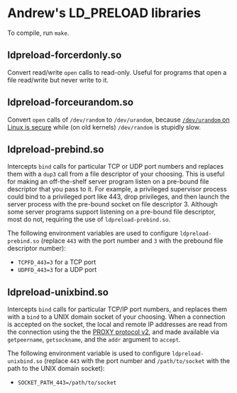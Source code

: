 # Andrew's LD_PRELOAD libraries

To compile, run `make`.

## ldpreload-forcerdonly.so

Convert read/write `open` calls to read-only.  Useful for programs that open a file read/write but never write to it.

## ldpreload-forceurandom.so

Convert `open` calls of `/dev/random` to `/dev/urandom`, because [`/dev/urandom` on Linux is secure](https://www.2uo.de/myths-about-urandom/) while (on old kernels) `/dev/random` is stupidly slow.

## ldpreload-prebind.so

Intercepts `bind` calls for particular TCP or UDP port numbers and replaces them with a `dup3` call from a file descriptor of your choosing.  This is useful for making an off-the-shelf server program listen on a pre-bound file descriptor that you pass to it.  For example, a privileged supervisor process could bind to a privileged port like 443, drop privileges, and then launch the server process with the pre-bound socket on file descriptor 3.  Although some server programs support listening on a pre-bound file descriptor, most do not, requiring the use of `ldpreload-prebind.so`.

The following environment variables are used to configure `ldpreload-prebind.so` (replace `443` with the port number and `3` with the prebound file descriptor number):

* `TCPFD_443=3` for a TCP port
* `UDPFD_443=3` for a UDP port

## ldpreload-unixbind.so

Intercepts `bind` calls for particular TCP/IP port numbers, and replaces them with a `bind` to a UNIX domain socket of your choosing.  When a connection is accepted on the socket, the local and remote IP addresses are read from the connection using the the [PROXY protocol v2](https://www.haproxy.org/download/1.8/doc/proxy-protocol.txt), and made available via `getpeername`, `getsockname`, and the `addr` argument to `accept`.

The following environment variable is used to configure `ldpreload-unixbind.so` (replace `443` with the port number and `/path/to/socket` with the path to the UNIX domain socket):

* `SOCKET_PATH_443=/path/to/socket`

